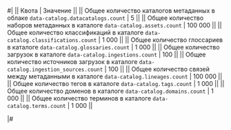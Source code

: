 #|
|| Квота | Значение ||
|| Общее количество каталогов метаданных в облаке
`data-catalog.datacatalogs.count` | 5 ||
|| Общее количество наборов метаданных в каталоге 
`data-catalog.assets.count` | 100 000 ||
|| Общее количество классификаций в каталоге
`data-catalog.classifications.count` | 1 000 ||
|| Общее количество глоссариев в каталоге
`data-catalog.glossaries.count` | 1 000 ||
|| Общее количество загрузок в каталоге
`data-catalog.ingestions.count` | 100 ||
|| Общее количество источников загрузок в каталоге
`data-catalog.ingestion_sources.count` | 100 ||
|| Общее количество связей между метаданными в каталоге
`data-catalog.lineages.count` | 100 000 ||
|| Общее количество тегов в каталоге
`data-catalog.tags.count` | 1 000 ||
|| Общее количество доменов в каталоге
`data-catalog.domains.count` | 1 000 ||
|| Общее количество терминов в каталоге
`data-catalog.terms.count` | 1 000 ||

|#